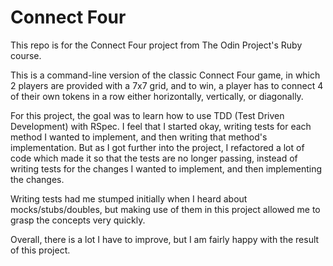 # Connect Four


This repo is for the Connect Four project from The Odin Project's Ruby course.

This is a command-line version of the classic Connect Four game, in which 2 players
are provided with a 7x7 grid, and to win, a player has to connect 4 of their own tokens
in a row either horizontally, vertically, or diagonally.

For this project, the goal was to learn how to use TDD (Test Driven Development) with
RSpec. I feel that I started okay, writing tests for each method I wanted to implement, and
then writing that method's implementation. But as I got further into the project, I
refactored a lot of code which made it so that the tests are no longer passing, instead
of writing tests for the changes I wanted to implement, and then implementing the changes.

Writing tests had me stumped initially when I heard about mocks/stubs/doubles, but making use
of them in this project allowed me to grasp the concepts very quickly.

Overall, there is a lot I have to improve, but I am fairly happy with the result of this project.